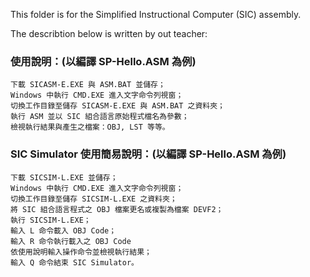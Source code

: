 
This folder is for the Simplified Instructional Computer (SIC) assembly.<br/>

The describtion below is written by out teacher:<br/>
### 使用說明：(以編譯 SP-Hello.ASM 為例) ###
    下載 SICASM-E.EXE 與 ASM.BAT 並儲存；
    Windows 中執行 CMD.EXE 進入文字命令列視窗；
    切換工作目錄至儲存 SICASM-E.EXE 與 ASM.BAT 之資料夾；
    執行 ASM 並以 SIC 組合語言原始程式檔名為參數；
    檢視執行結果與產生之檔案：OBJ, LST 等等。
### SIC Simulator 使用簡易說明：(以編譯 SP-Hello.ASM 為例) ###
    下載 SICSIM-L.EXE 並儲存；
    Windows 中執行 CMD.EXE 進入文字命令列視窗；
    切換工作目錄至儲存 SICSIM-L.EXE 之資料夾；
    將 SIC 組合語言程式之 OBJ 檔案更名或複製為檔案 DEVF2；
    執行 SICSIM-L.EXE；
    輸入 L 命令載入 OBJ Code；
    輸入 R 命令執行載入之 OBJ Code
    依使用說明輸入操作命令並檢視執行結果；
    輸入 Q 命令結束 SIC Simulator。
